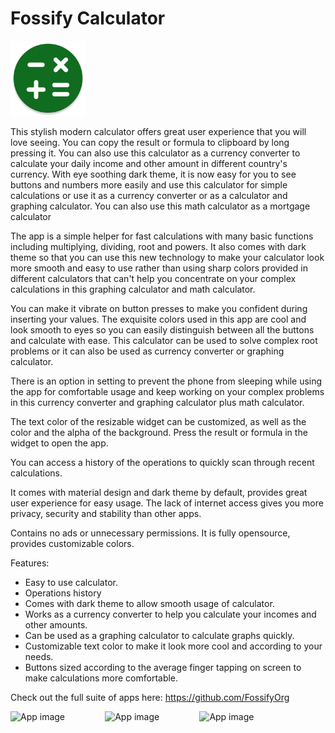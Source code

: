 # Fossify Calculator

<img alt="Logo" src="graphics/icon.webp" width="120" />

This stylish modern calculator offers great user experience that you will love seeing. You can copy the result or formula to clipboard by long pressing it. You
can also use this calculator as a currency converter to calculate your daily income and other amount in different country's currency. With eye soothing dark
theme, it is now easy for you to see buttons and numbers more easily and use this calculator for simple calculations or use it as a currency converter or as a
calculator and graphing calculator. You can also use this math calculator as a mortgage calculator

The app is a simple helper for fast calculations with many basic functions including multiplying, dividing, root and powers. It also comes with dark theme so
that you can use this new technology to make your calculator look more smooth and easy to use rather than using sharp colors provided in different calculators
that can't help you concentrate on your complex calculations in this graphing calculator and math calculator.

You can make it vibrate on button presses to make you confident during inserting your values. The exquisite colors used in this app are cool and look smooth to
eyes so you can easily distinguish between all the buttons and calculate with ease. This calculator can be used to solve complex root problems or it can also be
used as currency converter or graphing calculator.

There is an option in setting to prevent the phone from sleeping while using the app for comfortable usage and keep working on your complex problems in this
currency converter and graphing calculator plus math calculator.

The text color of the resizable widget can be customized, as well as the color and the alpha of the background. Press the result or formula in the widget to
open the app.

You can access a history of the operations to quickly scan through recent calculations.

It comes with material design and dark theme by default, provides great user experience for easy usage. The lack of internet access gives you more privacy,
security and stability than other apps.

Contains no ads or unnecessary permissions. It is fully opensource, provides customizable colors.

Features:

- Easy to use calculator.
- Operations history
- Comes with dark theme to allow smooth usage of calculator.
- Works as a currency converter to help you calculate your incomes and other amounts.
- Can be used as a graphing calculator to calculate graphs quickly.
- Customizable text color to make it look more cool and according to your needs.
- Buttons sized according to the average finger tapping on screen to make calculations more comfortable.

Check out the full suite of apps here:
https://github.com/FossifyOrg

<div style="display:flex;">
<img alt="App image" src="fastlane/metadata/android/en-US/images/phoneScreenshots/1_en-US.jpeg" width="30%">
<img alt="App image" src="fastlane/metadata/android/en-US/images/phoneScreenshots/2_en-US.jpeg" width="30%">
<img alt="App image" src="fastlane/metadata/android/en-US/images/phoneScreenshots/3_en-US.jpeg" width="30%">
</div>

